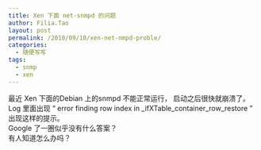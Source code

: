 ```yaml
---
title: Xen 下面 net-snmpd 的问题
author: Filia.Tao
layout: post
permalink: /2010/09/10/xen-net-nmpd-proble/
categories:
  - 随便写写
tags:
  - snmp
  - xen
---
```

最近 Xen 下面的Debian 上的snmpd 不能正常运行， 启动之后很快就崩溃了。  
Log 里面出现 “ error finding row index in \_ifXTable\_container\_row\_restore ” 出现这样的提示。  
Google 了一圈似乎没有什么答案？  
有人知道怎么办吗？